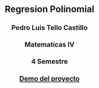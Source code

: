 <center>

# Regresion Polinomial

## Pedro Luis Tello Castillo

## Matematicas IV

## 4 Semestre

## [Demo del proyecto](https://regresion-polinomial.vercel.app/)
